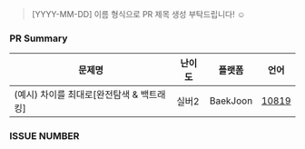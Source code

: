 > [YYYY-MM-DD] 이름 형식으로 PR 제목 생성 부탁드립니다! ☺️

### PR Summary

| 문제명                                    | 난이도 | 플랫폼   | 언어                                           |
| ----------------------------------------- | ------ | -------- | ---------------------------------------------- |
| (예시) 차이를 최대로[완전탐색 & 백트래킹] | 실버2  | BaekJoon | [10819](https://www.acmicpc.net/problem/10819) |

### ISSUE NUMBER
